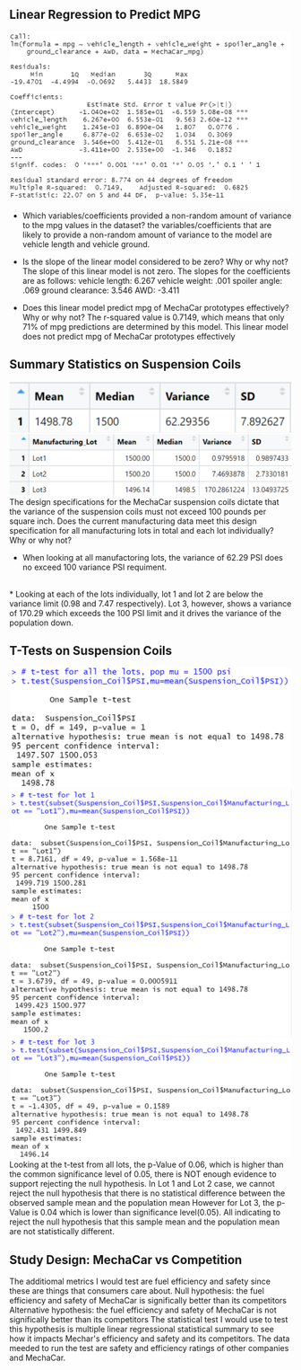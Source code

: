## Linear Regression to Predict MPG
![1](/Images/image1.png)
<br/>
* Which variables/coefficients provided a non-random amount of variance to the mpg values in the dataset?
the variables/coefficients that are likely to provide a non-random amount of variance to the model are vehicle length and vehicle ground.
* Is the slope of the linear model considered to be zero? Why or why not?
The slope of this linear model is not zero. The slopes for the coefficients are as follows:
vehicle length: 6.267
vehicle weight: .001
spoiler angle: .069
ground clearance: 3.546
AWD: -3.411

* Does this linear model predict mpg of MechaCar prototypes effectively? Why or why not?
The r-squared value is 0.7149, which means that only 71% of mpg predictions are determined by this model. This linear model does not predict mpg of MechaCar prototypes effectively

## Summary Statistics on Suspension Coils
![2](/Images/image2.png)
<br/>
![3](/Images/image2.1.png)
<br/>
The design specifications for the MechaCar suspension coils dictate that the variance of the suspension coils must not exceed 100 pounds per square inch. Does the current manufacturing data meet this design specification for all manufacturing lots in total and each lot individually? Why or why not? <br/>
* When looking at all manufactoring lots, the variance of 62.29 PSI does no exceed 100 variance PSI requiment. 
<br/>
* Looking at each of the lots individually, lot 1 and lot 2 are below the variance limit (0.98 and 7.47 respectively). Lot 3, however, shows a variance of 170.29 which exceeds the 100 PSI limit and it drives the variance of the population down. 

## T-Tests on Suspension Coils 
![4](/Images/alllots.png)
<br/>
![5](/Images/lot1.png)
<br/>
![6](/Images/lot2.png)
<br/>
![7](/Images/lot3.png)
<br/>
 Looking at the t-test from all lots, the p-Value of 0.06, which is higher than the common significance level of 0.05, there is NOT enough evidence to support rejecting the null hypothesis.
In Lot 1 and Lot 2 case, we cannot reject the null hypothesis that there is no statistical difference between the observed sample mean and the population mean
 However for Lot 3, the p-Value is 0.04 which is lower than significance level(0.05). All indicating to reject the null hypothesis that this sample mean and the population mean are not statistically different.
 
 ## Study Design: MechaCar vs Competition
 The additiomal metrics I would test are fuel efficiency and safety since these are things that consumers care about. 
 Null hypothesis: the fuel efficiency and safety of MechaCar is significally better than its competitors
 Alternative hypothesis: the fuel efficiency and safety of MechaCar is not significally better than its competitors
 The statistical test I would use to test this hypothesis is multiple linear regressional statistical summary to see how it impacts Mechar's efficiency and safety and its competitors.
The data meeded to run the test are safety and efficiency ratings of other companies and MechaCar. 
